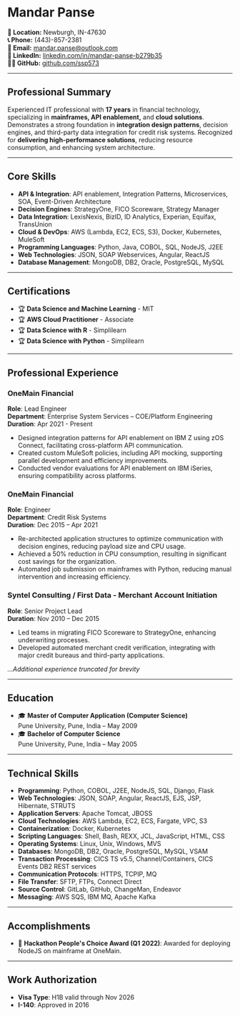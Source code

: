 # **Mandar Panse**

**📍 Location:** Newburgh, IN-47630  
**📞 Phone:** (443)-857-2381  
**📧 Email:** [mandar.panse@outlook.com](mailto:mandar.panse@outlook.com)  
**💼 LinkedIn:** [linkedin.com/in/mandar-panse-b279b35](https://www.linkedin.com/in/mandar-panse-b279b35/)  
**👨‍💻 GitHub:** [github.com/ssp573](https://github.com/ssp573)

---

## **Professional Summary**

Experienced IT professional with **17 years** in financial technology, specializing in **mainframes, API enablement,** and **cloud solutions**. Demonstrates a strong foundation in **integration design patterns**, decision engines, and third-party data integration for credit risk systems. Recognized for **delivering high-performance solutions**, reducing resource consumption, and enhancing system architecture.

---

## **Core Skills**

- **API & Integration**: API enablement, Integration Patterns, Microservices, SOA, Event-Driven Architecture
- **Decision Engines**: StrategyOne, FICO Scoreware, Strategy Manager
- **Data Integration**: LexisNexis, BizID, ID Analytics, Experian, Equifax, TransUnion
- **Cloud & DevOps**: AWS (Lambda, EC2, ECS, S3), Docker, Kubernetes, MuleSoft
- **Programming Languages**: Python, Java, COBOL, SQL, NodeJS, J2EE
- **Web Technologies**: JSON, SOAP Webservices, Angular, ReactJS
- **Database Management**: MongoDB, DB2, Oracle, PostgreSQL, MySQL

---

## **Certifications**

- 🏆 **Data Science and Machine Learning** - MIT
- 🏆 **AWS Cloud Practitioner** - Associate
- 🏆 **Data Science with R** - Simplilearn
- 🏆 **Data Science with Python** - Simplilearn

---

## **Professional Experience**

### **OneMain Financial**
**Role**: Lead Engineer  
**Department**: Enterprise System Services – COE/Platform Engineering  
**Duration**: Apr 2021 - Present  

- Designed integration patterns for API enablement on IBM Z using zOS Connect, facilitating cross-platform API communication.
- Created custom MuleSoft policies, including API mocking, supporting parallel development and efficiency improvements.
- Conducted vendor evaluations for API enablement on IBM iSeries, ensuring compatibility across platforms.

### **OneMain Financial**
**Role**: Engineer  
**Department**: Credit Risk Systems  
**Duration**: Dec 2015 – Apr 2021  

- Re-architected application structures to optimize communication with decision engines, reducing payload size and CPU usage.
- Achieved a 50% reduction in CPU consumption, resulting in significant cost savings for the organization.
- Automated job submission on mainframes with Python, reducing manual intervention and increasing efficiency.

### **Syntel Consulting / First Data - Merchant Account Initiation**
**Role**: Senior Project Lead  
**Duration**: Nov 2010 – Dec 2015  

- Led teams in migrating FICO Scoreware to StrategyOne, enhancing underwriting processes.
- Developed automated merchant credit verification, integrating with major credit bureaus and third-party applications.

*...Additional experience truncated for brevity*

---

## **Education**

- 🎓 **Master of Computer Application (Computer Science)**  
  Pune University, Pune, India – May 2009
- 🎓 **Bachelor of Computer Science**  
  Pune University, Pune, India – May 2005

---

## **Technical Skills**

- **Programming**: Python, COBOL, J2EE, NodeJS, SQL, Django, Flask  
- **Web Technologies**: JSON, SOAP, Angular, ReactJS, EJS, JSP, Hibernate, STRUTS  
- **Application Servers**: Apache Tomcat, JBOSS  
- **Cloud Technologies**: AWS Lambda, EC2, ECS, Fargate, VPC, S3  
- **Containerization**: Docker, Kubernetes  
- **Scripting Languages**: Shell, Bash, REXX, JCL, JavaScript, HTML, CSS  
- **Operating Systems**: Linux, Unix, Windows, MVS  
- **Databases**: MongoDB, DB2, Oracle, PostgreSQL, MySQL, VSAM  
- **Transaction Processing**: CICS TS v5.5, Channel/Containers, CICS Events DB2 REST services  
- **Communication Protocols**: HTTPS, TCPIP, MQ  
- **File Transfer**: SFTP, FTPs, Connect Direct  
- **Source Control**: GitLab, GitHub, ChangeMan, Endeavor  
- **Messaging**: AWS SQS, IBM MQ, Apache Kafka  

---

## **Accomplishments**

- 🏅 **Hackathon People's Choice Award (Q1 2022)**: Awarded for deploying NodeJS on mainframe at OneMain.

---

## **Work Authorization**

- **Visa Type**: H1B valid through Nov 2026  
- **I-140**: Approved in 2016
